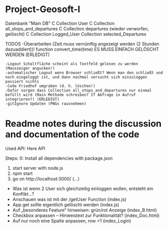 # Project-Geosoft-I
Datenbank "Main DB"
    C Collection User
    C Collection all_stops_and_departures
    C Collection departures (wieder verworfen, gelöscht)
    C Collection Logged_User
    Collection selected_Departures



TODOS
    -Überarbeiten (Zeit muss vernünftig angezeigt werden (2 Stunden dazuaddiert))! function convert_time(time) ES MUSS EINFACH GELÖSCHT WERDEN (ERLEDIGT)
  
    -Logout Schaltfläche scheint als Textfeld gelesen zu werden (Mauszeiger angucken!)
    -automatischer Logout wenn Browser schließt? Wenn man den schließt und noch eingeloggt ist, und dann nochmal versucht sich einzuloggen passiert nichts 
    -Code Friedhof umgraben (d. h. löschen!)
    -Dafür sorgen dass Collection all_stops_and_departures nur einmal befüllt wird (Main Methode schreiben? If Abfrage in Aufruf integrieren?) (ERLEDIGT)
    -gitIgnore Updaten (PNGs rausnehmen)
    
# Readme notes during the discussion and documentation of the code
Used API: Here API

Steps: 0: Install all dependencies with package.json
1.	start server with node.js
2.	npm start
3.	go on http://localhost:3000/
(...)

-	Was ist wenn 2 User sich gleichzeitig einloggen wollen, entsteht ein Konflikt…?
-	Anschauen was ist mit der /getUser Function (index.js)
-	App.get sollte eigentlich gelöscht werden (index.js)
-	Auf „besonderes Feature“ hinweisen: grün/rot Anzeige (index_B.html)
-	Checkbox anpassen – Hinweistext zur Funktionalität? (index_Doc.html)
-	Auf nur noch eine Spalte anpassen, row =1 (index_Login)

